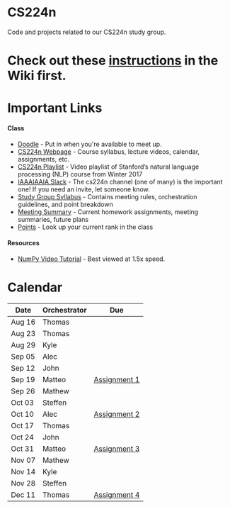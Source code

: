 # CS224n
Code and projects related to our CS224n study group.

# Check out these [instructions](https://github.com/IAAAIAAIA/studyGroup/wiki) in the Wiki first.

# Important Links

#### Class
- [Doodle](https://doodle.com/poll/md8d8dvvhfryvtaw) - Put in when you're available to meet up.
- [CS224n Webpage](http://web.stanford.edu/class/cs224n/) - Course syllabus, lecture videos, calendar, assignments, etc.
- [CS224n Playlist](https://www.youtube.com/playlist?list=PL3FW7Lu3i5Jsnh1rnUwq_TcylNr7EkRe6) - Video playlist of Stanford’s natural language processing (NLP) course from Winter 2017
- [IAAAIAAIA Slack](https://iaaaiaaia.slack.com/) - The cs224n channel (one of many) is the important one! If you need an invite, let someone know.
- [Study Group Syllabus](https://github.com/IAAAIAAIA/studyGroup/wiki/Syllabus) - Contains meeting rules, orchestration guidelines, and point breakdown
- [Meeting Summary](https://github.com/IAAAIAAIA/studyGroup/wiki/Meeting-Summary) - Current homework assignments, meeting summaries, future plans
- [Points](https://github.com/IAAAIAAIA/studyGroup/wiki/Points) - Look up your current rank in the class

#### Resources
- [NumPy Video Tutorial](https://www.youtube.com/watch?v=1zmV8lZsHF4) - Best viewed at 1.5x speed.

# Calendar
| Date   | Orchestrator | Due                                                                         |
| ------ | ------------ | --------------------------------------------------------------------------- |
| Aug 16 | Thomas       |                                                                             |
| Aug 23 | Thomas       |                                                                             |
| Aug 29 | Kyle         |                                                                             |
| Sep 05 | Alec         |                                                                             |
| Sep 12 | John         |                                                                             |
| Sep 19 | Matteo       | [Assignment 1](http://web.stanford.edu/class/cs224n/assignment1/index.html) |
| Sep 26 | Mathew       |                                                                             |
| Oct 03 | Steffen      |                                                                             |
| Oct 10 | Alec         | [Assignment 2](http://web.stanford.edu/class/cs224n/assignment2/index.html) |
| Oct 17 | Thomas       |                                                                             |
| Oct 24 | John         |                                                                             |
| Oct 31 | Matteo       | [Assignment 3](http://web.stanford.edu/class/cs224n/assignment3/index.html) |                                                                             
| Nov 07 | Mathew       |                                                                             |
| Nov 14 | Kyle         |                                                                             |
| Nov 28 | Steffen      |                                                                             |
| Dec 11 | Thomas       | [Assignment 4](http://web.stanford.edu/class/cs224n/assignment3/index.html) |

